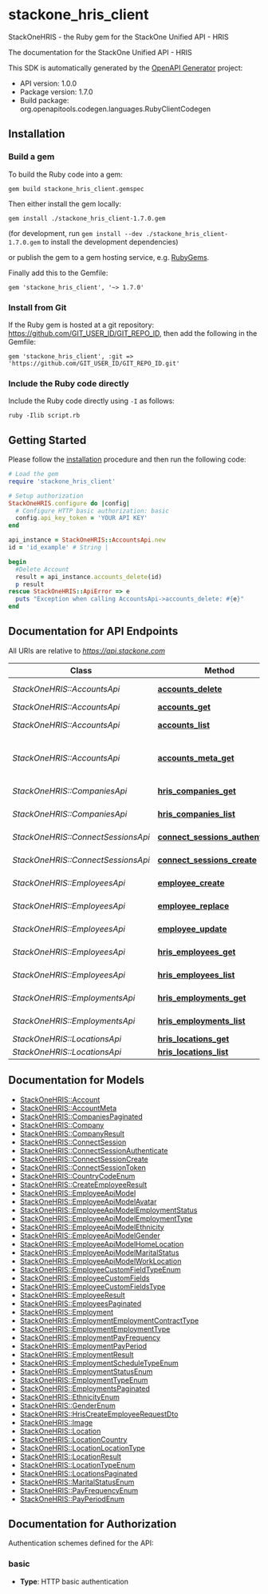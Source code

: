 # stackone_hris_client

StackOneHRIS - the Ruby gem for the StackOne Unified API - HRIS

The documentation for the StackOne Unified API - HRIS

This SDK is automatically generated by the [OpenAPI Generator](https://openapi-generator.tech) project:

- API version: 1.0.0
- Package version: 1.7.0
- Build package: org.openapitools.codegen.languages.RubyClientCodegen

## Installation

### Build a gem

To build the Ruby code into a gem:

```shell
gem build stackone_hris_client.gemspec
```

Then either install the gem locally:

```shell
gem install ./stackone_hris_client-1.7.0.gem
```

(for development, run `gem install --dev ./stackone_hris_client-1.7.0.gem` to install the development dependencies)

or publish the gem to a gem hosting service, e.g. [RubyGems](https://rubygems.org/).

Finally add this to the Gemfile:

    gem 'stackone_hris_client', '~> 1.7.0'

### Install from Git

If the Ruby gem is hosted at a git repository: https://github.com/GIT_USER_ID/GIT_REPO_ID, then add the following in the Gemfile:

    gem 'stackone_hris_client', :git => 'https://github.com/GIT_USER_ID/GIT_REPO_ID.git'

### Include the Ruby code directly

Include the Ruby code directly using `-I` as follows:

```shell
ruby -Ilib script.rb
```

## Getting Started

Please follow the [installation](#installation) procedure and then run the following code:

```ruby
# Load the gem
require 'stackone_hris_client'

# Setup authorization
StackOneHRIS.configure do |config|
  # Configure HTTP basic authorization: basic
  config.api_key_token = 'YOUR API KEY'
end

api_instance = StackOneHRIS::AccountsApi.new
id = 'id_example' # String |

begin
  #Delete Account
  result = api_instance.accounts_delete(id)
  p result
rescue StackOneHRIS::ApiError => e
  puts "Exception when calling AccountsApi->accounts_delete: #{e}"
end

```

## Documentation for API Endpoints

All URIs are relative to *https://api.stackone.com*

Class | Method | HTTP request | Description
------------ | ------------- | ------------- | -------------
*StackOneHRIS::AccountsApi* | [**accounts_delete**](docs/AccountsApi.md#accounts_delete) | **DELETE** /accounts/{id} | Delete Account
*StackOneHRIS::AccountsApi* | [**accounts_get**](docs/AccountsApi.md#accounts_get) | **GET** /accounts/{id} | Get Account
*StackOneHRIS::AccountsApi* | [**accounts_list**](docs/AccountsApi.md#accounts_list) | **GET** /accounts | List Accounts
*StackOneHRIS::AccountsApi* | [**accounts_meta_get**](docs/AccountsApi.md#accounts_meta_get) | **GET** /accounts/{id}/meta | Get meta information of the account
*StackOneHRIS::CompaniesApi* | [**hris_companies_get**](docs/CompaniesApi.md#hris_companies_get) | **GET** /unified/hris/companies/{id} | Get Company
*StackOneHRIS::CompaniesApi* | [**hris_companies_list**](docs/CompaniesApi.md#hris_companies_list) | **GET** /unified/hris/companies | List Companies
*StackOneHRIS::ConnectSessionsApi* | [**connect_sessions_authenticate**](docs/ConnectSessionsApi.md#connect_sessions_authenticate) | **POST** /connect_sessions/authenticate | Authenticate Session
*StackOneHRIS::ConnectSessionsApi* | [**connect_sessions_create**](docs/ConnectSessionsApi.md#connect_sessions_create) | **POST** /connect_sessions | Create Session
*StackOneHRIS::EmployeesApi* | [**employee_create**](docs/EmployeesApi.md#employee_create) | **POST** /unified/hris/employees | Creates an employee
*StackOneHRIS::EmployeesApi* | [**employee_replace**](docs/EmployeesApi.md#employee_replace) | **PUT** /unified/hris/employees/{id} | Replaces an employee
*StackOneHRIS::EmployeesApi* | [**employee_update**](docs/EmployeesApi.md#employee_update) | **PATCH** /unified/hris/employees/{id} | Updates an employee
*StackOneHRIS::EmployeesApi* | [**hris_employees_get**](docs/EmployeesApi.md#hris_employees_get) | **GET** /unified/hris/employees/{id} | Get Employee
*StackOneHRIS::EmployeesApi* | [**hris_employees_list**](docs/EmployeesApi.md#hris_employees_list) | **GET** /unified/hris/employees | List Employees
*StackOneHRIS::EmploymentsApi* | [**hris_employments_get**](docs/EmploymentsApi.md#hris_employments_get) | **GET** /unified/hris/employments/{id} | Get Employment
*StackOneHRIS::EmploymentsApi* | [**hris_employments_list**](docs/EmploymentsApi.md#hris_employments_list) | **GET** /unified/hris/employments | List Employments
*StackOneHRIS::LocationsApi* | [**hris_locations_get**](docs/LocationsApi.md#hris_locations_get) | **GET** /unified/hris/locations/{id} | Get location
*StackOneHRIS::LocationsApi* | [**hris_locations_list**](docs/LocationsApi.md#hris_locations_list) | **GET** /unified/hris/locations | List locations


## Documentation for Models

 - [StackOneHRIS::Account](docs/Account.md)
 - [StackOneHRIS::AccountMeta](docs/AccountMeta.md)
 - [StackOneHRIS::CompaniesPaginated](docs/CompaniesPaginated.md)
 - [StackOneHRIS::Company](docs/Company.md)
 - [StackOneHRIS::CompanyResult](docs/CompanyResult.md)
 - [StackOneHRIS::ConnectSession](docs/ConnectSession.md)
 - [StackOneHRIS::ConnectSessionAuthenticate](docs/ConnectSessionAuthenticate.md)
 - [StackOneHRIS::ConnectSessionCreate](docs/ConnectSessionCreate.md)
 - [StackOneHRIS::ConnectSessionToken](docs/ConnectSessionToken.md)
 - [StackOneHRIS::CountryCodeEnum](docs/CountryCodeEnum.md)
 - [StackOneHRIS::CreateEmployeeResult](docs/CreateEmployeeResult.md)
 - [StackOneHRIS::EmployeeApiModel](docs/EmployeeApiModel.md)
 - [StackOneHRIS::EmployeeApiModelAvatar](docs/EmployeeApiModelAvatar.md)
 - [StackOneHRIS::EmployeeApiModelEmploymentStatus](docs/EmployeeApiModelEmploymentStatus.md)
 - [StackOneHRIS::EmployeeApiModelEmploymentType](docs/EmployeeApiModelEmploymentType.md)
 - [StackOneHRIS::EmployeeApiModelEthnicity](docs/EmployeeApiModelEthnicity.md)
 - [StackOneHRIS::EmployeeApiModelGender](docs/EmployeeApiModelGender.md)
 - [StackOneHRIS::EmployeeApiModelHomeLocation](docs/EmployeeApiModelHomeLocation.md)
 - [StackOneHRIS::EmployeeApiModelMaritalStatus](docs/EmployeeApiModelMaritalStatus.md)
 - [StackOneHRIS::EmployeeApiModelWorkLocation](docs/EmployeeApiModelWorkLocation.md)
 - [StackOneHRIS::EmployeeCustomFieldTypeEnum](docs/EmployeeCustomFieldTypeEnum.md)
 - [StackOneHRIS::EmployeeCustomFields](docs/EmployeeCustomFields.md)
 - [StackOneHRIS::EmployeeCustomFieldsType](docs/EmployeeCustomFieldsType.md)
 - [StackOneHRIS::EmployeeResult](docs/EmployeeResult.md)
 - [StackOneHRIS::EmployeesPaginated](docs/EmployeesPaginated.md)
 - [StackOneHRIS::Employment](docs/Employment.md)
 - [StackOneHRIS::EmploymentEmploymentContractType](docs/EmploymentEmploymentContractType.md)
 - [StackOneHRIS::EmploymentEmploymentType](docs/EmploymentEmploymentType.md)
 - [StackOneHRIS::EmploymentPayFrequency](docs/EmploymentPayFrequency.md)
 - [StackOneHRIS::EmploymentPayPeriod](docs/EmploymentPayPeriod.md)
 - [StackOneHRIS::EmploymentResult](docs/EmploymentResult.md)
 - [StackOneHRIS::EmploymentScheduleTypeEnum](docs/EmploymentScheduleTypeEnum.md)
 - [StackOneHRIS::EmploymentStatusEnum](docs/EmploymentStatusEnum.md)
 - [StackOneHRIS::EmploymentTypeEnum](docs/EmploymentTypeEnum.md)
 - [StackOneHRIS::EmploymentsPaginated](docs/EmploymentsPaginated.md)
 - [StackOneHRIS::EthnicityEnum](docs/EthnicityEnum.md)
 - [StackOneHRIS::GenderEnum](docs/GenderEnum.md)
 - [StackOneHRIS::HrisCreateEmployeeRequestDto](docs/HrisCreateEmployeeRequestDto.md)
 - [StackOneHRIS::Image](docs/Image.md)
 - [StackOneHRIS::Location](docs/Location.md)
 - [StackOneHRIS::LocationCountry](docs/LocationCountry.md)
 - [StackOneHRIS::LocationLocationType](docs/LocationLocationType.md)
 - [StackOneHRIS::LocationResult](docs/LocationResult.md)
 - [StackOneHRIS::LocationTypeEnum](docs/LocationTypeEnum.md)
 - [StackOneHRIS::LocationsPaginated](docs/LocationsPaginated.md)
 - [StackOneHRIS::MaritalStatusEnum](docs/MaritalStatusEnum.md)
 - [StackOneHRIS::PayFrequencyEnum](docs/PayFrequencyEnum.md)
 - [StackOneHRIS::PayPeriodEnum](docs/PayPeriodEnum.md)


## Documentation for Authorization


Authentication schemes defined for the API:
### basic

- **Type**: HTTP basic authentication

